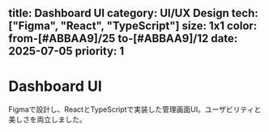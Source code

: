 title: Dashboard UI
category: UI/UX Design
tech: ["Figma", "React", "TypeScript"]
size: 1x1
color: from-[#ABBAA9]/25 to-[#ABBAA9]/12
date: 2025-07-05
priority: 1
---
# Dashboard UI

Figmaで設計し、ReactとTypeScriptで実装した管理画面UI。ユーザビリティと美しさを両立しました。

